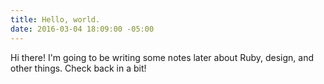 ```yaml
---
title: Hello, world.
date: 2016-03-04 18:09:00 -05:00
---
```


Hi there! I'm going to be writing some notes later about Ruby, design, and other things. Check back in a bit!